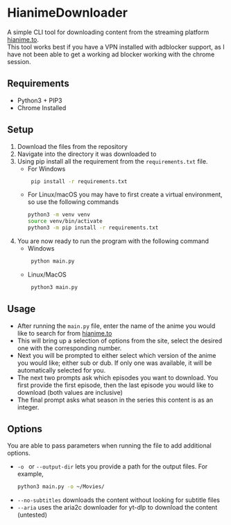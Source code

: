 # HianimeDownloader

A simple CLI tool for downloading content from the streaming platform [hianime.to](hianime.to). \
This tool works best if you have a VPN installed with adblocker support, as I have not been able to get a working ad
blocker working with the chrome session.

## Requirements

* Python3 + PIP3
* Chrome Installed

## Setup

1. Download the files from the repository
2. Navigate into the directory it was downloaded to
3. Using pip install all the requirement from the ```requirements.txt``` file.
    + For Windows
      ```bash
       pip install -r requirements.txt
      ```
    + For Linux/macOS you may have to first create a virtual environment, so use the following commands
        ```bash
       python3 -m venv venv
       source venv/bin/activate
       python3 -m pip install -r requirements.txt
        ```
4. You are now ready to run the program with the following command
    + Windows
      ```bash 
       python main.py
       ```
    + Linux/MacOS
      ```bash
       python3 main.py
      ```

## Usage

+ After running the ```main.py``` file, enter the name of the anime you would like to search for
  from [hianime.to](hianime.to)
+ This will bring up a selection of options from the site, select the desired one with the corresponding number.
+ Next you will be prompted to either select which version of the anime you would like; either sub or dub. If only one
  was available, it will be automatically selected for you.
+ The next two prompts ask which episodes you want to download. You first provide the first episode, then the last
  episode you would like to download (both values are inclusive)
+ The final prompt asks what season in the series this content is as an integer.

## Options

You are able to pass parameters when running the file to add additional options.

+ ```-o ``` or ```--output-dir``` lets you provide a path for the output files. For example,
    ```bash
    python3 main.py -o ~/Movies/
    ```
+ ```--no-subtitles``` downloads the content without looking for subtitle files
+ ```--aria``` uses the aria2c downloader for yt-dlp to download the content (untested)
